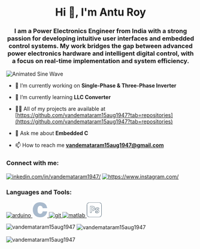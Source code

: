 <h1 align="center">Hi 👋, I'm Antu Roy</h1>
<h3 align="center">I am a Power Electronics Engineer from India with a strong passion for developing intuitive user interfaces and embedded control systems. My work bridges the gap between advanced power electronics hardware and intelligent digital control, with a focus on real-time implementation and system efficiency.</h3>

<img src="https://media.giphy.com/media/l0MYt5jPR6QX5pnqM/giphy.gif" width="500px" alt="Animated Sine Wave">


- 🔭 I’m currently working on **Single-Phase & Three-Phase Inverter**

- 🌱 I’m currently learning **LLC Converter**

- 👨‍💻 All of my projects are available at [https://github.com/vandemataram15aug1947?tab=repositories](https://github.com/vandemataram15aug1947?tab=repositories)

- 💬 Ask me about **Embedded C**

- 📫 How to reach me **vandemataram15aug1947@gmail.com**

<h3 align="left">Connect with me:</h3>
<p align="left">
<a href="https://linkedin.com/in/inkedin.com/in/vandemataram1947/" target="blank"><img align="center" src="https://raw.githubusercontent.com/rahuldkjain/github-profile-readme-generator/master/src/images/icons/Social/linked-in-alt.svg" alt="inkedin.com/in/vandemataram1947/" height="30" width="40" /></a>
<a href="https://instagram.com/https://www.instagram.com/" target="blank"><img align="center" src="https://raw.githubusercontent.com/rahuldkjain/github-profile-readme-generator/master/src/images/icons/Social/instagram.svg" alt="https://www.instagram.com/" height="30" width="40" /></a>
</p>

<h3 align="left">Languages and Tools:</h3>
<p align="left"> <a href="https://www.arduino.cc/" target="_blank" rel="noreferrer"> <img src="https://cdn.worldvectorlogo.com/logos/arduino-1.svg" alt="arduino" width="40" height="40"/> </a> <a href="https://www.cprogramming.com/" target="_blank" rel="noreferrer"> <img src="https://raw.githubusercontent.com/devicons/devicon/master/icons/c/c-original.svg" alt="c" width="40" height="40"/> </a> <a href="https://git-scm.com/" target="_blank" rel="noreferrer"> <img src="https://www.vectorlogo.zone/logos/git-scm/git-scm-icon.svg" alt="git" width="40" height="40"/> </a> <a href="https://www.mathworks.com/" target="_blank" rel="noreferrer"> <img src="https://upload.wikimedia.org/wikipedia/commons/2/21/Matlab_Logo.png" alt="matlab" width="40" height="40"/> </a> <a href="https://www.photoshop.com/en" target="_blank" rel="noreferrer"> <img src="https://raw.githubusercontent.com/devicons/devicon/master/icons/photoshop/photoshop-line.svg" alt="photoshop" width="40" height="40"/> </a> </p>

<p><img align="left" src="https://github-readme-stats.vercel.app/api/top-langs?username=vandemataram15aug1947&show_icons=true&locale=en&layout=compact" alt="vandemataram15aug1947" /></p>

<p>&nbsp;<img align="center" src="https://github-readme-stats.vercel.app/api?username=vandemataram15aug1947&show_icons=true&locale=en" alt="vandemataram15aug1947" /></p>

<p><img align="center" src="https://github-readme-streak-stats.herokuapp.com/?user=vandemataram15aug1947&" alt="vandemataram15aug1947" /></p>


